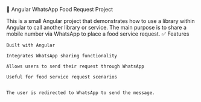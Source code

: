 📱 Angular WhatsApp Food Request Project

This is a small Angular project that demonstrates how to use a library within Angular to call another library or service. The main purpose is to share a mobile number via WhatsApp to place a food service request.
✅ Features

    Built with Angular

    Integrates WhatsApp sharing functionality

    Allows users to send their request through WhatsApp

    Useful for food service request scenarios


    The user is redirected to WhatsApp to send the message.
